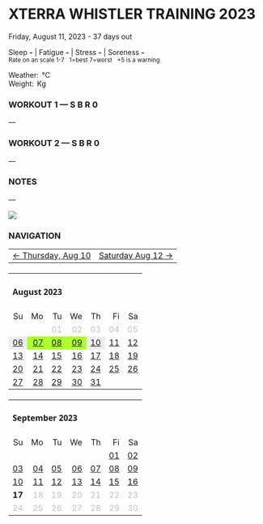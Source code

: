 # XTERRA WHISTLER TRAINING 2023
Friday, August 11, 2023 - 37 days out

Sleep **-** | Fatigue **-** | Stress **-** | Soreness **-**  
<sup>Rate on an scale 1-7 &nbsp; 1=best 7=worst &nbsp; +5 is a warning</sup>

Weather: &#8239;°C  
Weight: &#8239;Kg

### WORKOUT 1 &mdash; S B R 0
&mdash;

### WORKOUT 2 &mdash; S B R 0
&mdash;

### NOTES
&mdash;

![](/assets/jpg/II-9x550.jpeg)

### NAVIGATION
<table><tbody><tr><td><a href="xterra2023-38daysout">&larr; Thursday, Aug 10</a></td><td style="text-align:right;"><a href="xterra2023-36daysout">Saturday Aug 12 &rarr;</a></td></tr></tbody></table>
<table style="margin:20px 0 20px 0;"><tbody><tr><td style="text-align:left;font-family:agencyvc,sans;" colspan="7"><h4>August 2023</h4></td></tr><tr><td style="text-align:right;">Su</td><td style="text-align:right;">Mo</td><td style="text-align:right;">Tu</td><td style="text-align:right;">We</td><td style="text-align:right;">Th</td><td style="text-align:right;">Fi</td><td style="text-align:right;">Sa</td></tr><tr style=""><td style="text-align:right;" colspan="2"></td><td style="text-align:right;color:silver;">01</td><td style="text-align:right;color:silver;">02</td><td style="text-align:right;color:silver;">03</td><td style="text-align:right;color:silver;">04</td><td style="text-align:right;color:silver;">05</td></tr><tr style=""><td style="text-align:right;background-color:#eee;"><a href="xterra2023-42daysout">06</a></td><td style="text-align:right;background-color:greenyellow;"><a href="xterra2023-41daysout">07</a></td><td style="text-align:right;background-color:greenyellow;"><a href="xterra2023-40daysout">08</a></td><td style="text-align:right;background-color:greenyellow;"><a href="xterra2023-39daysout">09</a></td><td style="text-align:right;background-color:#eee;"><a href="xterra2023-38daysout">10</a></td><td style="text-align:right;"><a href="xterra2023-37daysout">11</a></td><td style="text-align:right;"><a href="xterra2023-36daysout">12</a></td></tr><tr style=""><td style="text-align:right;"><a href="xterra2023-35daysout">13</a></td><td style="text-align:right;"><a href="xterra2023-34daysout">14</a></td><td style="text-align:right;"><a href="xterra2023-33daysout">15</a></td><td style="text-align:right;"><a href="xterra2023-32daysout">16</a></td><td style="text-align:right;"><a href="xterra2023-31daysout">17</a></td><td style="text-align:right;"><a href="xterra2023-30daysout">18</a></td><td style="text-align:right;"><a href="xterra2023-29daysout">19</a></td></tr><tr style=""><td style="text-align:right;"><a href="xterra2023-28daysout">20</a></td><td style="text-align:right;"><a href="xterra2023-27daysout">21</a></td><td style="text-align:right;"><a href="xterra2023-26daysout">22</a></td><td style="text-align:right;"><a href="xterra2023-25daysout">23</a></td><td style="text-align:right;"><a href="xterra2023-24daysout">24</a></td><td style="text-align:right;"><a href="xterra2023-23daysout">25</a></td><td style="text-align:right;"><a href="xterra2023-22daysout">26</a></td></tr><tr style=""><td style="text-align:right;"><a href="xterra2023-21daysout">27</a></td><td style="text-align:right;"><a href="xterra2023-20daysout">28</a></td><td style="text-align:right;"><a href="xterra2023-19daysout">29</a></td><td style="text-align:right;"><a href="xterra2023-18daysout">30</a></td><td style="text-align:right;"><a href="xterra2023-17daysout">31</a></td><td style="text-align:right;"></td><td style="text-align:right;"></td></tr></tbody></table>
<table style="margin:20px 0 20px 0;"><tbody><tr><td style="text-align:left;font-family:agencyvc,sans;" colspan="7"><h4>September 2023</h4></td></tr><tr><td style="text-align:right;">Su</td><td style="text-align:right;">Mo</td><td style="text-align:right;">Tu</td><td style="text-align:right;">We</td><td style="text-align:right;">Th</td><td style="text-align:right;">Fi</td><td style="text-align:right;">Sa</td></tr><tr style=""><td style="text-align:right;" colspan="5"></td><td style="text-align:right;"><a href="xterra2023-16daysout">01</a></td><td style="text-align:right;"><a href="xterra2023-15daysout">02</a></td></tr><tr style=""><td style="text-align:right;"><a href="xterra2023-14daysout">03</a></td><td style="text-align:right;"><a href="xterra2023-13daysout">04</a></td><td style="text-align:right;"><a href="xterra2023-12daysout">05</a></td><td style="text-align:right;"><a href="xterra2023-11daysout">06</a></td><td style="text-align:right;"><a href="xterra2023-10daysout">07</a></td><td style="text-align:right;"><a href="xterra2023-9daysout">08</a></td><td style="text-align:right;"><a href="xterra2023-8daysout">09</a></td></tr><tr style=""><td style="text-align:right;"><a href="xterra2023-7daysout">10</a></td><td style="text-align:right;"><a href="xterra2023-6daysout">11</a></td><td style="text-align:right;"><a href="xterra2023-5daysout">12</a></td><td style="text-align:right;"><a href="xterra2023-4daysout">13</a></td><td style="text-align:right;"><a href="xterra2023-3daysout">14</a></td><td style="text-align:right;"><a href="xterra2023-2daysout">15</a></td><td style="text-align:right;"><a href="xterra2023-1dayout">16</a></td></tr><tr style=""><td style="text-align:right;font-weight:bold;">17</td><td style="text-align:right;color:silver;">18</td><td style="text-align:right;color:silver;">19</td><td style="text-align:right;color:silver;">20</td><td style="text-align:right;color:silver;">21</td><td style="text-align:right;color:silver;">22</td><td style="text-align:right;color:silver;">23</td></tr><tr style=""><td style="text-align:right;color:silver;">24</td><td style="text-align:right;color:silver;">25</td><td style="text-align:right;color:silver;">26</td><td style="text-align:right;color:silver;">27</td><td style="text-align:right;color:silver;">28</td><td style="text-align:right;color:silver;">29</td><td style="text-align:right;color:silver;">30</td></tr></tbody></table>